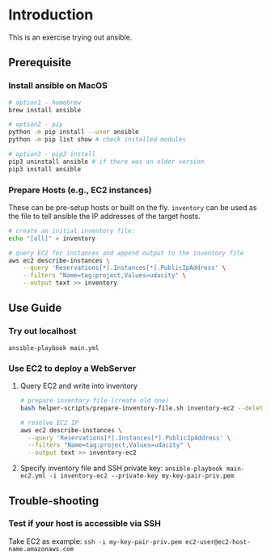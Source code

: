 # Introduction
This is an exercise trying out ansible.

## Prerequisite
### Install ansible on MacOS
```bash
# option1 - homebrew
brew install ansible

# option2 - pip
python -m pip install --user ansible
python -m pip list show # check installed modules

# option3 - pip3 install
pip3 uninstall ansible # if there was an older version
pip3 install ansible

```

### Prepare Hosts (e.g., EC2 instances)
These can be pre-setup hosts or built on the fly. `inventory` can be used as the file to tell ansible the IP addresses of the target hosts.
```bash
# create an initial inventory file:
echo "[all]" > inventory

# query EC2 for instances and append output to the inventory file
aws ec2 describe-instances \
    --query 'Reservations[*].Instances[*].PublicIpAddress' \
    --filters "Name=tag:project,Values=udacity" \
    --output text >> inventory
```

## Use Guide
### Try out localhost
`ansible-playbook main.yml`

### Use EC2 to deploy a WebServer
1. Query EC2 and write into inventory
   ```bash
   # prepare inventory file (create old one)
   bash helper-scripts/prepare-inventory-file.sh inventory-ec2 --delete

   # resolve EC2 IP
   aws ec2 describe-instances \
     --query 'Reservations[*].Instances[*].PublicIpAddress' \
     --filters "Name=tag:project,Values=udacity" \
     --output text >> inventory-ec2
   ```

2. Specify inventory file and SSH private key:
`ansible-playbook main-ec2.yml -i inventory-ec2 --private-key my-key-pair-priv.pem`

## Trouble-shooting
### Test if your host is accessible via SSH
Take EC2 as example:
`ssh -i my-key-pair-priv.pem ec2-user@ec2-host-name.amazonaws.com`